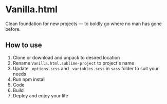 Vanilla.html
============

Clean foundation for new projects — to boldly go where no man has gone before.


How to use
-----------

1. Clone or download and unpack to desired location
2. Rename `Vanilla.html.sublime-project` to project's name
3. Update `_options.scss` and `_variables.scss` in `sass` folder to suit your needs
4. Run npm install
5. Code
6. Build
7. Deploy and enjoy your life
